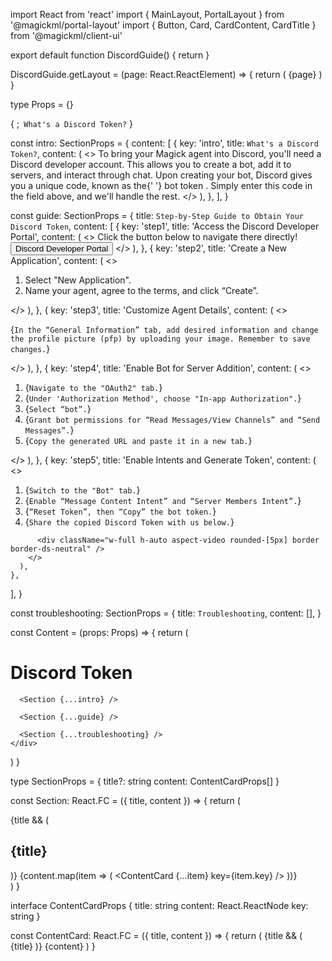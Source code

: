 import React from 'react'
import { MainLayout, PortalLayout } from '@magickml/portal-layout'
import { Button, Card, CardContent, CardTitle } from '@magickml/client-ui'

export default function DiscordGuide() {
  return <Content />
}

DiscordGuide.getLayout = (page: React.ReactElement) => {
  return (
    <PortalLayout>
      <MainLayout classNames="p-2 lg:p-10 flex flex-col items-center relative">
        {page}
      </MainLayout>
    </PortalLayout>
  )
}

type Props = {}

{
  ;` What's a Discord Token?`
}

const intro: SectionProps = {
  content: [
    {
      key: 'intro',
      title: `What's a Discord Token?`,
      content: (
        <>
          <span>
            To bring your Magick agent into Discord, you'll need a Discord
            developer account. This allows you to create a bot, add it to
            servers, and interact through chat. Upon creating your bot, Discord
            gives you a unique code, known as the{' '}
          </span>
          <span className="text-lg font-bold ">bot token</span>
          <span className="text-base font-normal ">
            . Simply enter this code in the field above, and we'll handle the
            rest.
          </span>
        </>
      ),
    },
  ],
}

const guide: SectionProps = {
  title: `Step-by-Step Guide to Obtain Your Discord Token`,
  content: [
    {
      key: 'step1',
      title: 'Access the Discord Developer Portal',
      content: (
        <>
          <span>Click the button below to navigate there directly!</span>
          <Button variant="portal-primary" size="md" className="w-64">
            Discord Developer Portal
          </Button>
        </>
      ),
    },
    {
      key: 'step2',
      title: 'Create a New Application',
      content: (
        <>
          <ol className="list-decimal">
            <li>Select "New Application".</li>
            <li>Name your agent, agree to the terms, and click “Create”.</li>
          </ol>
          <div className="w-full h-auto aspect-video rounded-[5px] border border-ds-neutral" />
        </>
      ),
    },
    {
      key: 'step3',
      title: 'Customize Agent Details',
      content: (
        <>
          <p>
            {`In the “General Information” tab, add desired information and change
            the profile picture (pfp) by uploading your image. Remember to save
            changes.`}
          </p>
          <div className="w-full h-auto aspect-video rounded-[5px] border border-ds-neutral" />
        </>
      ),
    },
    {
      key: 'step4',
      title: 'Enable Bot for Server Addition',
      content: (
        <>
          <ol className="list-decimal">
            <li>{`Navigate to the "OAuth2" tab.`}</li>
            <li>
              {`Under 'Authorization Method', choose "In-app Authorization".`}
            </li>
            <li>{`Select “bot”.`}</li>
            <li>
              {`Grant bot permissions for “Read Messages/View Channels” and “Send Messages”.`}
            </li>
            <li>{`Copy the generated URL and paste it in a new tab.`}</li>
          </ol>
          <div className="w-full h-auto aspect-video rounded-[5px] border border-ds-neutral" />
        </>
      ),
    },
    {
      key: 'step5',
      title: 'Enable Intents and Generate Token',
      content: (
        <>
          <ol className="list-decimal">
            <li>{`Switch to the "Bot" tab.`}</li>
            <li>
              {`Enable “Message Content Intent” and “Server Members Intent”.`}
            </li>
            <li>{`“Reset Token”, then “Copy” the bot token.`}</li>
            <li>{`Share the copied Discord Token with us below.`}</li>
          </ol>

          <div className="w-full h-auto aspect-video rounded-[5px] border border-ds-neutral" />
        </>
      ),
    },
  ],
}

const troubleshooting: SectionProps = {
  title: `Troubleshooting`,
  content: [],
}

const Content = (props: Props) => {
  return (
    <div className="flex flex-col max-w-4xl gap-y-10 w-full mx-auto ">
      <h1 className=" text-white text-[45px] font-bold font-montAlt">
        Discord Token
      </h1>

      <Section {...intro} />

      <Section {...guide} />

      <Section {...troubleshooting} />
    </div>
  )
}

type SectionProps = {
  title?: string
  content: ContentCardProps[]
}

const Section: React.FC<SectionProps> = ({ title, content }) => {
  return (
    <div className="w-full flex flex-col gap-y-2">
      {title && (
        <h2 className="text-white text-3xl font-normal font-berkley-mono">
          {title}
        </h2>
      )}
      {content.map(item => (
        <ContentCard {...item} key={item.key} />
      ))}
    </div>
  )
}

interface ContentCardProps {
  title: string
  content: React.ReactNode
  key: string
}

const ContentCard: React.FC<ContentCardProps> = ({ title, content }) => {
  return (
    <Card className="w-full rounded-[5px] flex-col justify-start items-start gap-8 inline-flex px-8 py-14">
      <CardContent className="inline-flex flex-col">
        {title && (
          <CardTitle className="text-3xl font-normal !text-left !font-berkley-mono pb-8">
            {title}
          </CardTitle>
        )}
        {content}
      </CardContent>
    </Card>
  )
}
